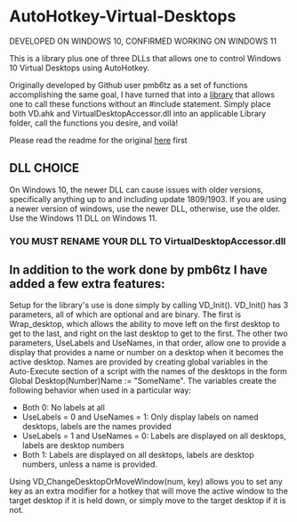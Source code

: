 # AutoHotkey-Virtual-Desktops
DEVELOPED ON WINDOWS 10, CONFIRMED WORKING ON WINDOWS 11

This is a library plus one of three DLLs that allows one to control Windows 10 Virtual Desktops using AutoHotkey.

Originally developed by Github user pmb6tz as a set of functions accomplishing the same goal, I have turned that into a [library](https://www.autohotkey.com/docs/Functions.htm#lib) that allows one to call these functions without an #include statement. Simply place both VD.ahk and VirtualDesktopAccessor.dll into an applicable Library folder, call the functions you desire, and voilà!

Please read the readme for the original [here](https://github.com/pmb6tz/windows-desktop-switcher) first

## DLL CHOICE
On Windows 10, the newer DLL can cause issues with older versions, specifically anything up to and including update 1809/1903. If you are using a newer version of windows, use the newer DLL, otherwise, use the older. Use the Windows 11 DLL on Windows 11.
### YOU MUST RENAME YOUR DLL TO VirtualDesktopAccessor.dll

## In addition to the work done by pmb6tz I have added a few extra features:

Setup for the library's use is done simply by calling VD_Init(). VD_Init() has 3 parameters, all of which are optional and are binary. The first is Wrap_desktop, which allows the ability to move left on the first desktop to get to the last, and right on the last desktop to get to the first. The other two parameters, UseLabels and UseNames, in that order, allow one to provide a display that provides a name or number on a desktop when it becomes the active desktop. Names are provided by creating global variables in the Auto-Execute section of a script with the names of the desktops in the form Global Desktop(Number)Name := "SomeName". The variables create the following behavior when used in a particular way:

* Both 0: No labels at all
* UseLabels = 0 and UseNames = 1: Only display labels on named desktops, labels are the names provided
* UseLabels = 1 and UseNames = 0: Labels are displayed on all desktops, labels are desktop numbers
* Both 1: Labels are displayed on all desktops, labels are desktop numbers, unless a name is provided.

Using VD_ChangeDesktopOrMoveWindow(num, key) allows you to set any key as an extra modifier for a hotkey that will move the active window to the target desktop if it is held down, or simply move to the target desktop if it is not.
